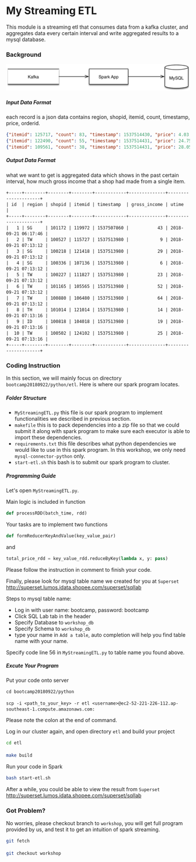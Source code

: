 # My Streaming ETL

This module is a streaming etl that consumes data from a kafka cluster, and aggregates data every certain interval and write aggregated results to a mysql database.

### Background
![ETL Structure](data-flow.png)

##### Input Data Format

each record is a json data contains region, shopid, itemid, count, timestamp, price, orderid.

```json
{"itemid": 125717, "count": 83, "timestamp": 1537514430, "price": 4.03, "orderid": 1000000196283, "shopid": 100917, "region": "TW"}
{"itemid": 122490, "count": 55, "timestamp": 1537514431, "price": 24.75, "orderid": 1000000196284, "shopid": 100090, "region": "TW"}
{"itemid": 109561, "count": 38, "timestamp": 1537514431, "price": 28.05, "orderid": 1000000196285, "shopid": 100361, "region": "MY"}
```

##### Output Data Format
what we want to get is aggregated data which shows in the past certain interval, how much gross income that a shop had made from a single item.
```mysql
+-----+--------+--------+--------+------------+--------------+---------------------+
| id  | region | shopid | itemid | timestamp  | gross_income | utime               |
+-----+--------+--------+--------+------------+--------------+---------------------+
|   1 | SG     | 101172 | 119972 | 1537507860 |           43 | 2018-09-21 06:17:46 |
|   2 | TW     | 100527 | 115727 | 1537513980 |            9 | 2018-09-21 07:13:12 |
|   3 | SG     | 100218 | 121418 | 1537513980 |           29 | 2018-09-21 07:13:12 |
|   4 | SG     | 100336 | 107136 | 1537513980 |            6 | 2018-09-21 07:13:12 |
|   5 | TW     | 100227 | 111827 | 1537513980 |           23 | 2018-09-21 07:13:12 |
|   6 | TW     | 101165 | 105565 | 1537513980 |           52 | 2018-09-21 07:13:12 |
|   7 | TW     | 100880 | 106480 | 1537513980 |           64 | 2018-09-21 07:13:12 |
|   8 | TH     | 101014 | 121014 | 1537513980 |           14 | 2018-09-21 07:13:16 |
|   9 | ID     | 100818 | 104018 | 1537513980 |           19 | 2018-09-21 07:13:16 |
|  10 | TW     | 100502 | 124102 | 1537513980 |           25 | 2018-09-21 07:13:16 |
+-----+--------+--------+--------+------------+--------------+---------------------+
```

### Coding Instruction
In this section, we will mainly focus on directory `bootcamp20180922/python/etl`. Here is where our spark program locates.

##### Folder Structure
* `MyStreamingETL.py` this file is our spark program to implement functionalities we described in previous section.
* `makefile` this is to pack dependencies into a zip file so that we could submit it along with spark program to make sure each executor is able to import these dependencies.
* `requirements.txt` this file describes what python dependencies we would like to use in this spark program. In this workshop, we only need `mysql-connector-python` only.
* `start-etl.sh` this bash is to submit our spark program to cluster.

##### Programming Guide
Let's open `MyStreamingETL.py`. 

Main logic is included in function 

```python
def processRDD(batch_time, rdd)
```

Your tasks are to implement two functions

```python
def formReducerKeyAndValue(key_value_pair)
```

and 

```python
total_price_rdd = key_value_rdd.reduceByKey(lambda x, y: pass)
```

Please follow the instruction in comment to finish your code.

Finally, please look for mysql table name we created for you at `Superset`
http://superset.lumos.idata.shopee.com/superset/sqllab 

Steps to mysql table name:
* Log in with user name: bootcamp, password: bootcamp
* Click SQL Lab tab in the header
* Specify Database to `workshop_db`
* Specify Schema to `workshop_db`
* type your name in `Add a table`, auto completion will help you find table name with your name.

Specify code line 56 in `MyStreamingETL.py` to table name you found above.

##### Excute Your Program
Put your code onto server

```
cd bootcamp20180922/python

scp -i <path_to_your_key> -r etl <username>@ec2-52-221-226-112.ap-southeast-1.compute.amazonaws.com:
```
Please note the colon at the end of command. 

Log in our cluster again, and open directory `etl` and build your project

```bash
cd etl

make build
```

Run your code in Spark
```bash
bash start-etl.sh
```

After a while, you could be able to view the result from `Superset`
http://superset.lumos.idata.shopee.com/superset/sqllab 

### Got Problem?
No worries, please checkout branch to `workshop`, you will get full
program provided by us, and test it to get an intuition of spark streaming.

```bash
git fetch

git checkout workshop
```

